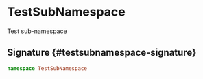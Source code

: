 # TestSubNamespace

Test sub-namespace

## Signature {#testsubnamespace-signature}

```typescript
namespace TestSubNamespace 
```